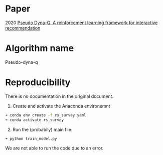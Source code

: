 # Paper
2020 [Pseudo Dyna-Q: A reinforcement learning framework for interactive recommendation ](https://dl.acm.org/doi/abs/10.1145/3336191.3371801)

# Algorithm name
Pseudo-dyna-q

# Reproducibility
There is no documentation in the original document.

1. Create and activate the Anaconda environemnt 
```bash
➜ conda env create -f rs_survey.yaml
➜ conda activate rs_survey
```

2. Run the (probabily) main file:
```bash
➜ python train_model.py
```

We are not able to run the code due to an error.
